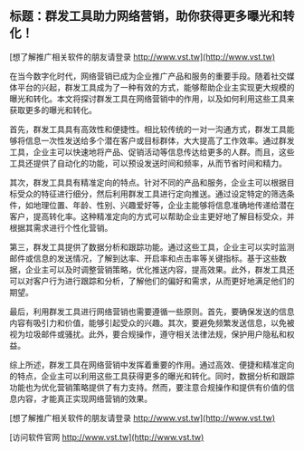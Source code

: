 ## **标题：群发工具助力网络营销，助你获得更多曝光和转化！**

[想了解推广相关软件的朋友请登录 http://www.vst.tw](http://www.vst.tw)

在当今数字化时代，网络营销已成为企业推广产品和服务的重要手段。随着社交媒体平台的兴起，群发工具成为了一种有效的方式，能够帮助企业主实现更大规模的曝光和转化。本文将探讨群发工具在网络营销中的作用，以及如何利用这些工具来获取更多的曝光和转化。

首先，群发工具具有高效性和便捷性。相比较传统的一对一沟通方式，群发工具能够将信息一次性发送给多个潜在客户或目标群体，大大提高了工作效率。通过群发工具，企业主可以快速地将产品、促销活动等信息传达给更多的人群。而且，这些工具还提供了自动化的功能，可以预设发送时间和频率，从而节省时间和精力。

其次，群发工具具有精准定向的特点。针对不同的产品和服务，企业主可以根据目标受众的特征进行细分，然后利用群发工具进行定向推送。通过设定特定的筛选条件，如地理位置、年龄、性别、兴趣爱好等，企业主能够将信息准确地传递给潜在客户，提高转化率。这种精准定向的方式可以帮助企业主更好地了解目标受众，并根据其需求进行个性化营销。

第三，群发工具提供了数据分析和跟踪功能。通过这些工具，企业主可以实时监测邮件或信息的发送情况，了解到达率、开启率和点击率等关键指标。基于这些数据，企业主可以及时调整营销策略，优化推送内容，提高效果。此外，群发工具还可以对客户行为进行跟踪和分析，了解他们的偏好和需求，从而更好地满足他们的期望。

最后，利用群发工具进行网络营销也需要遵循一些原则。首先，要确保发送的信息内容有吸引力和价值，能够引起受众的兴趣。其次，要避免频繁发送信息，以免被视为垃圾邮件或骚扰。此外，要合规操作，遵守相关法律法规，保护用户隐私和权益。

综上所述，群发工具在网络营销中发挥着重要的作用。通过高效、便捷和精准定向的特点，企业主可以利用这些工具获得更多的曝光和转化。同时，数据分析和跟踪功能也为优化营销策略提供了有力支持。然而，要注意合规操作和提供有价值的信息内容，才能真正实现网络营销的效果。

[想了解推广相关软件的朋友请登录 http://www.vst.tw](http://www.vst.tw)


[访问软件官网 http://www.vst.tw](http://www.vst.tw)
